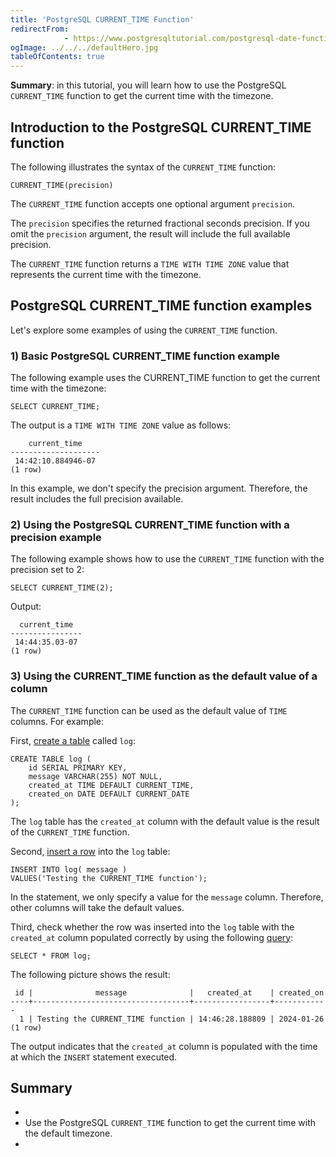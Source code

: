 ```yaml
---
title: 'PostgreSQL CURRENT_TIME Function'
redirectFrom: 
            - https://www.postgresqltutorial.com/postgresql-date-functions/postgresql-current_time/
ogImage: ../../../defaultHero.jpg
tableOfContents: true
---
```



**Summary**: in this tutorial, you will learn how to use the PostgreSQL `CURRENT_TIME` function to get the current time with the timezone.





## Introduction to the PostgreSQL CURRENT_TIME function





The following illustrates the syntax of the `CURRENT_TIME` function:





```
CURRENT_TIME(precision)
```





The `CURRENT_TIME` function accepts one optional argument `precision`.





The `precision` specifies the returned fractional seconds precision. If you omit the `precision` argument, the result will include the full available precision.





The `CURRENT_TIME` function returns a `TIME WITH TIME ZONE` value that represents the current time with the timezone.





## PostgreSQL CURRENT_TIME function examples





Let's explore some examples of using the `CURRENT_TIME` function.





### 1) Basic PostgreSQL CURRENT_TIME function example





The following example uses the CURRENT_TIME function to get the current time with the timezone:





```
SELECT CURRENT_TIME;
```





The output is a `TIME WITH TIME ZONE` value as follows:





```
    current_time
--------------------
 14:42:10.884946-07
(1 row)
```





In this example, we don't specify the precision argument. Therefore, the result includes the full precision available.





### 2) Using the PostgreSQL CURRENT_TIME function with a precision example





The following example shows how to use the `CURRENT_TIME` function with the precision set to 2:





```
SELECT CURRENT_TIME(2);
```





Output:





```
  current_time
----------------
 14:44:35.03-07
(1 row)
```





### 3) Using the CURRENT_TIME function as the default value of a column





The `CURRENT_TIME` function can be used as the default value of `TIME` columns. For example:





First, [create a table](https://www.postgresqltutorial.com/postgresql-tutorial/postgresql-create-table/) called `log`:





```
CREATE TABLE log (
    id SERIAL PRIMARY KEY,
    message VARCHAR(255) NOT NULL,
    created_at TIME DEFAULT CURRENT_TIME,
    created_on DATE DEFAULT CURRENT_DATE
);
```





The `log` table has the `created_at` column with the default value is the result of the `CURRENT_TIME` function.





Second, [insert a row](https://www.postgresqltutorial.com/postgresql-tutorial/postgresql-insert/) into the `log` table:





```
INSERT INTO log( message )
VALUES('Testing the CURRENT_TIME function');
```





In the statement, we only specify a value for the `message` column. Therefore, other columns will take the default values.





Third, check whether the row was inserted into the `log` table with the `created_at` column populated correctly by using the following [query](https://www.postgresqltutorial.com/postgresql-tutorial/postgresql-select/):





```
SELECT * FROM log;
```





The following picture shows the result:





```
 id |              message              |   created_at    | created_on
----+-----------------------------------+-----------------+------------
  1 | Testing the CURRENT_TIME function | 14:46:28.188809 | 2024-01-26
(1 row)
```





The output indicates that the `created_at` column is populated with the time at which the `INSERT` statement executed.





## Summary





- 
- Use the PostgreSQL `CURRENT_TIME` function to get the current time with the default timezone.
- 


